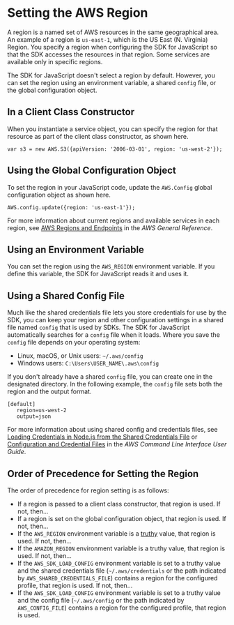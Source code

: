 # Setting the AWS Region<a name="setting-region"></a>

A region is a named set of AWS resources in the same geographical area\. An example of a region is `us-east-1`, which is the US East \(N\. Virginia\) Region\. You specify a region when configuring the SDK for JavaScript so that the SDK accesses the resources in that region\. Some services are available only in specific regions\.

The SDK for JavaScript doesn't select a region by default\. However, you can set the region using an environment variable, a shared `config` file, or the global configuration object\.

## In a Client Class Constructor<a name="setting-region-constructor"></a>

When you instantiate a service object, you can specify the region for that resource as part of the client class constructor, as shown here\.

```
var s3 = new AWS.S3({apiVersion: '2006-03-01', region: 'us-west-2'});
```

## Using the Global Configuration Object<a name="setting-region-config-object"></a>

To set the region in your JavaScript code, update the `AWS.Config` global configuration object as shown here\.

```
AWS.config.update({region: 'us-east-1'});
```

For more information about current regions and available services in each region, see [ AWS Regions and Endpoints](http://docs.aws.amazon.com/general/latest/gr/rande.html) in the *AWS General Reference*\.

## Using an Environment Variable<a name="setting-region-environment-variable"></a>

You can set the region using the `AWS_REGION` environment variable\. If you define this variable, the SDK for JavaScript reads it and uses it\.

## Using a Shared Config File<a name="setting-region-config-file"></a>

Much like the shared credentials file lets you store credentials for use by the SDK, you can keep your region and other configuration settings in a shared file named `config` that is used by SDKs\. The SDK for JavaScript automatically searches for a `config` file when it loads\. Where you save the `config` file depends on your operating system:
+ Linux, macOS, or Unix users: `~/.aws/config`
+ Windows users: `C:\Users\USER_NAME\.aws\config`

If you don't already have a shared `config` file, you can create one in the designated directory\. In the following example, the `config` file sets both the region and the output format\.

```
[default]
   region=us-west-2
   output=json
```

For more information about using shared config and credentials files, see [Loading Credentials in Node\.js from the Shared Credentials File](loading-node-credentials-shared.md) or [Configuration and Credential Files](http://docs.aws.amazon.com/general/latest/gr/cli-config-files.html) in the *AWS Command Line Interface User Guide*\.

## Order of Precedence for Setting the Region<a name="setting-region-order-of-precedence"></a>

The order of precedence for region setting is as follows:
+ If a region is passed to a client class constructor, that region is used\. If not, then\.\.\.
+ If a region is set on the global configuration object, that region is used\. If not, then\.\.\.
+ If the `AWS_REGION` environment variable is a [truthy](https://developer.mozilla.org/en-US/docs/Glossary/Truthy) value, that region is used\. If not, then\.\.\.
+ If the `AMAZON_REGION` environment variable is a truthy value, that region is used\. If not, then\.\.\.
+ If the `AWS_SDK_LOAD_CONFIG` environment variable is set to a truthy value and the shared credentials file \(`~/.aws/credentials` or the path indicated by `AWS_SHARED_CREDENTIALS_FILE`\) contains a region for the configured profile, that region is used\. If not, then\.\.\.
+ If the `AWS_SDK_LOAD_CONFIG` environment variable is set to a truthy value and the config file \(`~/.aws/config` or the path indicated by `AWS_CONFIG_FILE`\) contains a region for the configured profile, that region is used\.